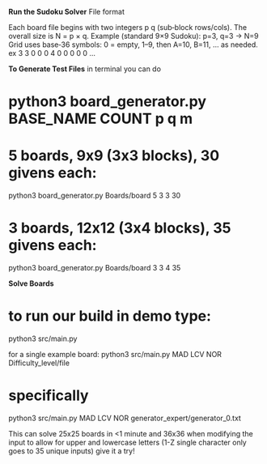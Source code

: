 **Run the Sudoku Solver**
File format

Each board file begins with two integers p q (sub‑block rows/cols). The overall size is N = p × q.
Example (standard 9×9 Sudoku): p=3, q=3 → N=9
Grid uses base‑36 symbols: 0 = empty, 1–9, then A=10, B=11, … as needed.
ex
3 3
0 0 0 4 0 0 0 0 0
...

**To Generate Test Files**
in terminal you can do 
# python3 board_generator.py BASE_NAME COUNT p q m

# 5 boards, 9x9 (3x3 blocks), 30 givens each:
python3 board_generator.py Boards/board 5 3 3 30

# 3 boards, 12x12 (3x4 blocks), 35 givens each:
python3 board_generator.py Boards/board 3 3 4 35

**Solve Boards**
# to run our build in demo type:
python3 src/main.py

for a single example board:
python3 src/main.py MAD LCV NOR Difficulty_level/file
# specifically
python3 src/main.py MAD LCV NOR generator_expert/generator_0.txt

This can solve 25x25 boards in <1 minute and 36x36 when modifying the input to allow for upper and lowercase letters (1-Z single character only goes to 35 unique inputs) give it a try!
